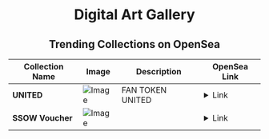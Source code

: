 <div align="center">

# Digital Art Gallery

## Trending Collections on OpenSea

| Collection Name                       | Image                                                                                     | Description                       | OpenSea Link                                                                                          |
|---------------------------------------|-------------------------------------------------------------------------------------------|-----------------------------------|--------------------------------------------------------------------------------------------------------|
| **UNITED** | ![Image](https://i.seadn.io/s/raw/files/fcb3dceb9783e340862bf6be6eb3e5c5.webp?w=500&auto=format?w=200&auto=format) | FAN TOKEN  UNITED | <details><summary>Link</summary>[UNITED](https://opensea.io/collection/united-27)</details> |
| **SSOW Voucher** | ![Image](https://i.seadn.io/s/raw/files/8c2c612f839f8dc5192690ccfd0080ad.png?w=500&auto=format?w=200&auto=format) |  | <details><summary>Link</summary>[SSOW Voucher](https://opensea.io/collection/ssow-voucher)</details> |

</div>